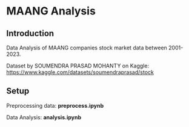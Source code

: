 # MAANG Analysis

## Introduction
Data Analysis of MAANG companies stock market data between 2001-2023.

Dataset by SOUMENDRA PRASAD MOHANTY on Kaggle: https://www.kaggle.com/datasets/soumendraprasad/stock

## Setup

Preprocessing data: **preprocess.ipynb**

Data Analysis: **analysis.ipynb**